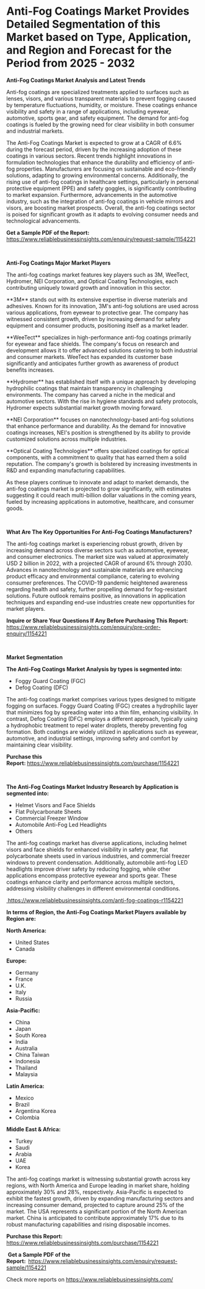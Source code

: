 <p><h1>Anti-Fog Coatings Market Provides Detailed Segmentation of this Market based on Type, Application, and Region and Forecast for the Period from 2025 - 2032</h1></p><p><strong>Anti-Fog Coatings Market Analysis and Latest Trends</strong></p>
<p><p>Anti-fog coatings are specialized treatments applied to surfaces such as lenses, visors, and various transparent materials to prevent fogging caused by temperature fluctuations, humidity, or moisture. These coatings enhance visibility and safety in a range of applications, including eyewear, automotive, sports gear, and safety equipment. The demand for anti-fog coatings is fueled by the growing need for clear visibility in both consumer and industrial markets.</p><p>The Anti-Fog Coatings Market is expected to grow at a CAGR of 6.6% during the forecast period, driven by the increasing adoption of these coatings in various sectors. Recent trends highlight innovations in formulation technologies that enhance the durability and efficiency of anti-fog properties. Manufacturers are focusing on sustainable and eco-friendly solutions, adapting to growing environmental concerns. Additionally, the rising use of anti-fog coatings in healthcare settings, particularly in personal protective equipment (PPE) and safety goggles, is significantly contributing to market expansion. Furthermore, advancements in the automotive industry, such as the integration of anti-fog coatings in vehicle mirrors and visors, are boosting market prospects. Overall, the anti-fog coatings sector is poised for significant growth as it adapts to evolving consumer needs and technological advancements.</p></p>
<p><strong>Get a Sample PDF of the Report:&nbsp;</strong> <a href="https://www.reliablebusinessinsights.com/enquiry/request-sample/1154221?utm_campaign=3107&utm_medium=2&utm_source=Github&utm_content=ia&utm_term=04042025&utm_id=anti-fog-coatings">https://www.reliablebusinessinsights.com/enquiry/request-sample/1154221</a></p>
<p>&nbsp;</p>
<p><strong>Anti-Fog Coatings Major Market Players</strong></p>
<p><p>The anti-fog coatings market features key players such as 3M, WeeTect, Hydromer, NEI Corporation, and Optical Coating Technologies, each contributing uniquely toward growth and innovation in this sector.</p><p>**3M** stands out with its extensive expertise in diverse materials and adhesives. Known for its innovation, 3M's anti-fog solutions are used across various applications, from eyewear to protective gear. The company has witnessed consistent growth, driven by increasing demand for safety equipment and consumer products, positioning itself as a market leader.</p><p>**WeeTect** specializes in high-performance anti-fog coatings primarily for eyewear and face shields. The company's focus on research and development allows it to offer advanced solutions catering to both industrial and consumer markets. WeeTect has expanded its customer base significantly and anticipates further growth as awareness of product benefits increases.</p><p>**Hydromer** has established itself with a unique approach by developing hydrophilic coatings that maintain transparency in challenging environments. The company has carved a niche in the medical and automotive sectors. With the rise in hygiene standards and safety protocols, Hydromer expects substantial market growth moving forward.</p><p>**NEI Corporation** focuses on nanotechnology-based anti-fog solutions that enhance performance and durability. As the demand for innovative coatings increases, NEI's position is strengthened by its ability to provide customized solutions across multiple industries.</p><p>**Optical Coating Technologies** offers specialized coatings for optical components, with a commitment to quality that has earned them a solid reputation. The company's growth is bolstered by increasing investments in R&D and expanding manufacturing capabilities.</p><p>As these players continue to innovate and adapt to market demands, the anti-fog coatings market is projected to grow significantly, with estimates suggesting it could reach multi-billion dollar valuations in the coming years, fueled by increasing applications in automotive, healthcare, and consumer goods.</p></p>
<p>&nbsp;</p>
<p><strong>What Are The Key Opportunities For Anti-Fog Coatings Manufacturers?</strong></p>
<p><p>The anti-fog coatings market is experiencing robust growth, driven by increasing demand across diverse sectors such as automotive, eyewear, and consumer electronics. The market size was valued at approximately USD 2 billion in 2022, with a projected CAGR of around 6% through 2030. Advances in nanotechnology and sustainable materials are enhancing product efficacy and environmental compliance, catering to evolving consumer preferences. The COVID-19 pandemic heightened awareness regarding health and safety, further propelling demand for fog-resistant solutions. Future outlook remains positive, as innovations in application techniques and expanding end-use industries create new opportunities for market players.</p></p>
<p><strong>Inquire or Share Your Questions If Any Before Purchasing This Report:</strong> <a href="https://www.reliablebusinessinsights.com/enquiry/pre-order-enquiry/1154221?utm_campaign=3107&utm_medium=2&utm_source=Github&utm_content=ia&utm_term=04042025&utm_id=anti-fog-coatings">https://www.reliablebusinessinsights.com/enquiry/pre-order-enquiry/1154221</a></p>
<p>&nbsp;</p>
<p><strong>Market Segmentation</strong></p>
<p><strong>The Anti-Fog Coatings Market Analysis by types is segmented into:</strong></p>
<p><ul><li>Foggy Guard Coating (FGC)</li><li>Defog Coating (DFC)</li></ul></p>
<p><p>The anti-fog coatings market comprises various types designed to mitigate fogging on surfaces. Foggy Guard Coating (FGC) creates a hydrophilic layer that minimizes fog by spreading water into a thin film, enhancing visibility. In contrast, Defog Coating (DFC) employs a different approach, typically using a hydrophobic treatment to repel water droplets, thereby preventing fog formation. Both coatings are widely utilized in applications such as eyewear, automotive, and industrial settings, improving safety and comfort by maintaining clear visibility.</p></p>
<p><strong>Purchase this Report:&nbsp;</strong><a href="https://www.reliablebusinessinsights.com/purchase/1154221?utm_campaign=3107&utm_medium=2&utm_source=Github&utm_content=ia&utm_term=04042025&utm_id=anti-fog-coatings">https://www.reliablebusinessinsights.com/purchase/1154221</a></p>
<p>&nbsp;</p>
<p><strong>The Anti-Fog Coatings Market Industry Research by Application is segmented into:</strong></p>
<p><ul><li>Helmet Visors and Face Shields</li><li>Flat Polycarbonate Sheets</li><li>Commercial Freezer Window</li><li>Automobile Anti-Fog Led Headlights</li><li>Others</li></ul></p>
<p><p>The anti-fog coatings market has diverse applications, including helmet visors and face shields for enhanced visibility in safety gear, flat polycarbonate sheets used in various industries, and commercial freezer windows to prevent condensation. Additionally, automobile anti-fog LED headlights improve driver safety by reducing fogging, while other applications encompass protective eyewear and sports gear. These coatings enhance clarity and performance across multiple sectors, addressing visibility challenges in different environmental conditions.</p></p>
<p><a href="https://www.reliablebusinessinsights.com/anti-fog-coatings-r1154221?utm_campaign=3107&utm_medium=2&utm_source=Github&utm_content=ia&utm_term=04042025&utm_id=anti-fog-coatings">&nbsp;https://www.reliablebusinessinsights.com/anti-fog-coatings-r1154221</a></p>
<p><strong>In terms of Region, the Anti-Fog Coatings Market Players available by Region are:</strong></p>
<p>
    <p> <strong> North America: </strong>
        <ul>
            <li>United States</li>
            <li>Canada</li>
        </ul>
        </p> 
    <p> <strong> Europe: </strong>
        <ul>
            <li>Germany</li>
            <li>France</li>
            <li>U.K.</li>
            <li>Italy</li>
            <li>Russia</li>
        </ul>
        </p> 
    <p> <strong> Asia-Pacific: </strong>
        <ul>
            <li>China</li>
            <li>Japan</li>
            <li>South Korea</li>
            <li>India</li>
            <li>Australia</li>
            <li>China Taiwan</li>
            <li>Indonesia</li>
            <li>Thailand</li>
            <li>Malaysia</li>
        </ul>
        </p> 
    <p> <strong> Latin America: </strong>
        <ul>
            <li>Mexico</li>
            <li>Brazil</li>
            <li>Argentina Korea</li>
            <li>Colombia</li>
        </ul>
        </p> 
    <p> <strong> Middle East & Africa: </strong>
        <ul>
            <li>Turkey</li>
            <li>Saudi</li>
            <li>Arabia</li>
            <li>UAE</li>
            <li>Korea</li>
        </ul>
    </p>
    </p>
<p><p>The anti-fog coatings market is witnessing substantial growth across key regions, with North America and Europe leading in market share, holding approximately 30% and 28%, respectively. Asia-Pacific is expected to exhibit the fastest growth, driven by expanding manufacturing sectors and increasing consumer demand, projected to capture around 25% of the market. The USA represents a significant portion of the North American market. China is anticipated to contribute approximately 17% due to its robust manufacturing capabilities and rising disposable incomes.</p></p>
<p><strong>Purchase this Report: </strong><a href="https://www.reliablebusinessinsights.com/purchase/1154221?utm_campaign=3107&utm_medium=2&utm_source=Github&utm_content=ia&utm_term=04042025&utm_id=anti-fog-coatings">https://www.reliablebusinessinsights.com/purchase/1154221</a></p>
<p>&nbsp;<strong>Get a Sample PDF of the Report:&nbsp;&nbsp;</strong><a href="https://www.reliablebusinessinsights.com/enquiry/request-sample/1154221?utm_campaign=3107&utm_medium=2&utm_source=Github&utm_content=ia&utm_term=04042025&utm_id=anti-fog-coatings">https://www.reliablebusinessinsights.com/enquiry/request-sample/1154221</a></p>
<p><strong></strong></p>
<p>Check more reports on <a href="https://www.reliablebusinessinsights.com/?utm_campaign=3107&utm_medium=2&utm_source=Github&utm_content=ia&utm_term=04042025&utm_id=anti-fog-coatings">https://www.reliablebusinessinsights.com/</a></p>